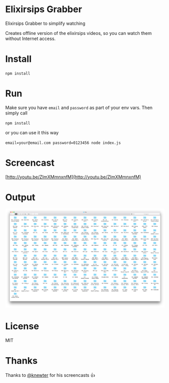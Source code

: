 # Elixirsips Grabber

Elixirsips Grabber to simplify watching

Creates offline version of the elixirsips videos, so you can watch them without Internet access.

# Install
`npm install`

# Run
Make sure you have `email` and `password` as part of your env vars. Then simply call

`npm install`

or you can use it this way

`email=your@email.com password=0123456 node index.js`

# Screencast
[http://youtu.be/ZImXMmnxnfM](http://youtu.be/ZImXMmnxnfM)

# Output
![Image of Files Directory](https://github.com/eugenehp/elixirsips-grabber/blob/master/example_output.png)

# License
MIT

# Thanks
Thanks to [@knewter](https://github.com/knewter) for his screencasts :thumbsup:

